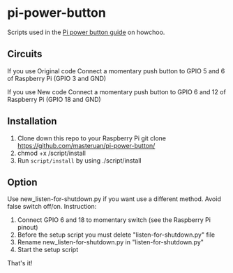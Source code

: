 # pi-power-button

Scripts used in the [Pi power button guide](https://howchoo.com/g/mwnlytk3zmm/how-to-add-a-power-button-to-your-raspberry-pi) on howchoo.

## Circuits
If you use Original code
Connect a momentary push button to GPIO 5 and 6 of Raspberry Pi (GPIO 3 and GND)

If you use New code
Connect a momentary push button to GPIO 6 and 12 of Raspberry Pi (GPIO 18 and GND)

## Installation

1. Clone down this repo to your Raspberry Pi git clone https://github.com/masteruan/pi-power-button/
2. chmod +x /script/install
3. Run `script/install` by using ./script/install

## Option
Use new_listen-for-shutdown.py if you want use a different method. Avoid false switch off/on.
Instruction:
1. Connect GPIO 6 and 18 to momentary switch (see the Raspberry Pi pinout)
2. Before the setup script you must delete "listen-for-shutdown.py" file
3. Rename new_listen-for-shutdown.py in "listen-for-shutdown.py"
4. Start the setup script

That's it!
